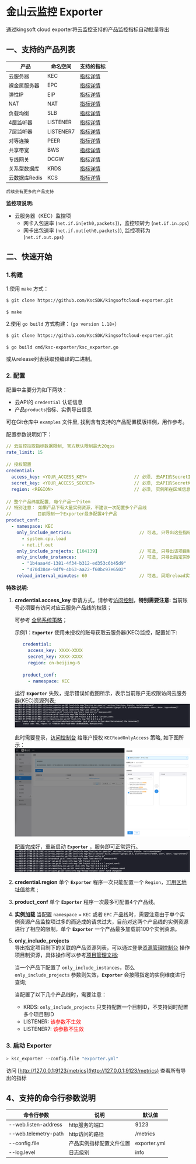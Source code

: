 # 金山云监控 Exporter

通过kingsoft cloud exporter将云监控支持的产品监控指标自动批量导出  

## 一、支持的产品列表
产品     | 命名空间 |支持的指标|
--------|---------|----------
云服务器 | KEC |[指标详情](https://docs.ksyun.com/documents/26#one)
裸金属服务器 | EPC |[指标详情](https://docs.ksyun.com/documents/26#ten)
弹性IP  | EIP |[指标详情](https://docs.ksyun.com/documents/26#two)
NAT    | NAT |[指标详情](https://docs.ksyun.com/documents/26#three)
负载均衡 | SLB |[指标详情](https://docs.ksyun.com/documents/26#six)
4层监听器 | LISTENER |[指标详情](https://docs.ksyun.com/documents/26#seven)
7层监听器 | LISTENER7 |[指标详情](https://docs.ksyun.com/documents/26#seven)
对等连接 | PEER |[指标详情](https://docs.ksyun.com/documents/26#eight)
共享带宽 | BWS |[指标详情](https://docs.ksyun.com/documents/26#nine)
专线网关 | DCGW|[指标详情](https://docs.ksyun.com/documents/26#seventeen)
关系型数据库 | KRDS |[指标详情](https://docs.ksyun.com/documents/26#five)
云数据库Redis | KCS |[指标详情](https://docs.ksyun.com/documents/26#four)

`后续会有更多的产品支持`

**监控项说明:**

- 云服务器（KEC）监控项
  - 网卡入包速率 (`net.if.in[eth0,packets]`)，监控项转为 (`net.if.in.pps`)
  - 网卡出包速率 (`net.if.out[eth0,packets]`), 监控项转为 (`net.if.out.pps`)


## 二、快速开始

### 1.构建

1.使用 `make` 方式：
```shell
$ git clone https://github.com/KscSDK/kingsoftcloud-exporter.git

$ make
```


2.使用 `go build` 方式构建：（`go version 1.18+`）
```shell
$ git clone https://github.com/KscSDK/kingsoftcloud-exporter.git

$ go build cmd/ksc-exporter/ksc_exporter.go
```

或从release列表获取预编译的二进制。

### 2. 配置

配置中主要分为如下两块：
- 云API的 `credential` 认证信息
- 产品`products`指标、实例导出信息

可在Git仓库中 `examples` 文件里, 找到含有支持的产品配置模版样例，用作参考。

配置参数说明如下：

```yaml
// 云监控拉取指标数据限制, 官方默认限制最大20qps
rate_limit: 15                                   

// 授权配置
credential:
  access_key: <YOUR_ACCESS_KEY>                  // 必须, 云API的SecretId
  secret_key: <YOUR_ACCESS_SECRET>               // 必须, 云API的SecretKey
  region: <REGION>                               // 必须, 实例所在区域信息

// 整个产品纬度配置, 每个产品一个item
// 特别注意： 如果产品下有大量实例资源，不建议一次配置多个产品线
//          目前限制一个Exporter最多配置4个产品
product_conf:
  - namespace: KEC
    only_include_metrics:                          // 可选, 只导出这些指标
      - system.cpu.load
      - net.if.out
    only_include_projects: [104139]                // 可选, 只导出该项目制下的资源
    only_include_instances:                        // 可选, 只导出指定实例的监控，当配置时 `only_include_projects` 失效
      - "1b4aaa4d-1381-4f34-b312-ed353c6b45d9"
      - "470d384e-9df9-4b63-aa22-f60bc97e6502"
    reload_interval_minutes: 60                    // 可选, 周期reload实例列表, 建议频率不要太频繁
```


**特殊说明:**

1. **credential.access_key**
   申请方式，请参考[访问控制](https://docs.ksyun.com/documents/1376)，**特别需要注意:** 当前账号必须要有访问对应云服务产品线的权限；

   可参考 [全局系统策略](https://docs.ksyun.com/documents/1398)；

   示例1：**`Exporter`** 使用未授权的账号获取云服务器(KEC)监控，配置如下:
   ```yaml
      credential:
        access_key: XXXX-XXXX
        secret_key: XXXX-XXXX
        region: cn-beijing-6
      
      product_conf:
        - namespace: KEC
   ```
   运行 **`Exporter`** 失败，提示错误如截图所示，表示当前账户无权限访问云服务器(KEC)资源列表;
   ![Alt text](images/invalid_authentication.png)
   
   此时需要登录，[访问控制台](https://uc.console.ksyun.com/pro/iam/#/permission/authorize) 给账户授权 `KECReadOnlyAccess` 策略, 如下图所示：
   ![Alt text](images/permission.png)
   
   配置完成好，重新启动 **`Exporter`** ，服务即可正常运行。
   ![Alt text](images/exporter_success.png)
   
2. **credential.region**
   单个 **`Exporter`** 程序一次只能配置一个 `Region`，[可用区地址值参考](https://docs.ksyun.com/documents/6477) ;

3. **product_conf**
   单个 **`Exporter`** 程序一次最多可配置4个产品线。

4. **实例加载**
   当配置 `namespace` = `KEC` 或者 `EPC` 产品线时，需要注意由于单个实例资源产品监控项过多的而造成的请求过大，目前对这两个产品线的实例资源进行了相应的限制，单个 **`Exporter`** 一个产品最多加载前100个实例资源。


5. **only_include_projects**  
  导出指定项目制下的关联的产品资源列表，可以通过登录[资源管理控制台](https://uc.console.ksyun.com/pro/resourcemanager/#/directory/resource/summary) 操作项目制资源，具体操作可以参考[项目管理文档](<https://docs.ksyun.com/documents/2347>);
   

   当一个产品下配置了 `only_include_instances`，那么 `only_include_projects` 参数则失效，**`Exporter`** 会按照指定的实例维度进行查询;
      
   当配置了以下几个产品线时，需要注意：
      - KRDS: `only_include_projects` 只支持配置一个目制ID，不支持同时配置多个项目制ID
      - LISTENER:  <font color="red">该参数不生效</font>
      - LISTENER7: <font color="red">该参数不生效</font>


### 3. 启动 Exporter

```bash
> ksc_exporter --config.file "exporter.yml"
```


访问 [http://127.0.0.1:9123/metrics](http://127.0.0.1:9123/metrics) 查看所有导出的指标


## 4、支持的命令行参数说明

命令行参数|说明|默认值
-------|----|-----
--web.listen-address|http服务的端口|9123
--web.telemetry-path|http访问的路径|/metrics
--config.file|产品实例指标配置文件位置|exporter.yml
--log.level|日志级别|info